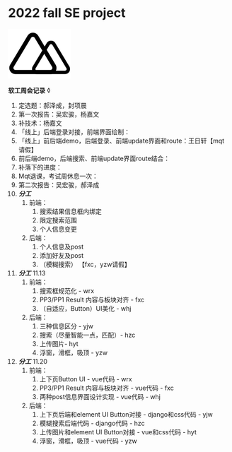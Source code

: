 # 2022 fall SE project

<img src="./frontend_vue_11.21/src/assets/logo.svg">

**软工周会记录**
◊
1. 定选题：郝泽成，封项晨
2. 第一次报告：吴宏骏，杨嘉文
3. 补技术：杨嘉文
4. 「线上」后端登录对接，前端界面绘制：
5. 「线上」前后端demo，后端登录、前端update界面和route：王日轩【mqt 请假】
6. 前后端demo，后端搜索、前端update界面route结合：
7. 补落下的进度：
8. Mqt退课，考试周休息一次：
9. 第二次报告：吴宏骏，郝泽成
10. ***分工***
    1. 前端：
        1. 搜索结果信息框内绑定
        2. 限定搜索范围
        3. 个人信息变更
    2. 后端：
        1. 个人信息及post
        2. 添加好友及post
        3. （模糊搜索）
    【fxc，yzw请假】
11.  ***分工*** 11.13
     1. 前端：
        1. 搜索框规范化 - wrx
        2. PP3/PP1 Result 内容与板块对齐 - fxc
        3. （自适应，Button）UI美化 - whj
     2. 后端：
        1. 三种信息区分 - yjw
        2. 搜索（尽量智能一点，匹配）- hzc
        3. 上传图片- hyt
        4. 浮窗，滑框，吸顶 - yzw
12.  ***分工*** 11.20
     1. 前端：
        1. 上下页Button UI - vue代码 - wrx
        2. PP3/PP1 Result 内容与板块对齐 - vue代码 - fxc
        3. 两种post信息界面设计实现 - vue代码 - whj
     2. 后端：
        1. 上下页后端和element UI Button对接 - django和css代码 - yjw
        2. 模糊搜索后端代码 - django代码 - hzc
        3. 上传图片和element UI Button对接 - vue和css代码 - hyt
        4. 浮窗，滑框，吸顶 - vue代码 - yzw
